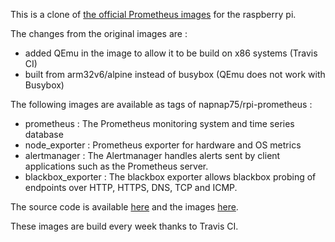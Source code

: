 This is a clone of [the official Prometheus images](https://hub.docker.com/u/prom/) for the raspberry pi.

The changes from the original images are :
- added QEmu in the image to allow it to be build on x86 systems (Travis CI)
- built from arm32v6/alpine instead of busybox (QEmu does not work with Busybox)

The following images are available as tags of napnap75/rpi-prometheus :
- prometheus : The Prometheus monitoring system and time series database
- node_exporter : Prometheus exporter for hardware and OS metrics
- alertmanager : The Alertmanager handles alerts sent by client applications such as the Prometheus server.
- blackbox_exporter : The blackbox exporter allows blackbox probing of endpoints over HTTP, HTTPS, DNS, TCP and ICMP.

The source code is available [here](https://github.com/napnap75/rpi-prometheus) and the images [here](https://hub.docker.com/r/napnap75/rpi-prometheus/).

These images are build every week thanks to Travis CI.
